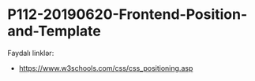 # P112-20190620-Frontend-Position-and-Template

Faydalı linklər:

- https://www.w3schools.com/css/css_positioning.asp